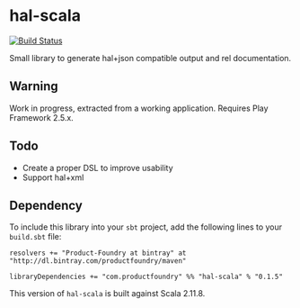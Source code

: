 # hal-scala

[![Build Status](https://travis-ci.org/Product-Foundry/hal-scala.svg?branch=master)](https://travis-ci.org/Product-Foundry/hal-scala)

Small library to generate hal+json compatible output and rel documentation.

Warning
-------

Work in progress, extracted from a working application. Requires Play Framework 2.5.x.

Todo
----
- Create a proper DSL to improve usability
- Support hal+xml

Dependency
----------

To include this library into your `sbt` project, add the following lines to your `build.sbt` file:

    resolvers += "Product-Foundry at bintray" at "http://dl.bintray.com/productfoundry/maven"

    libraryDependencies += "com.productfoundry" %% "hal-scala" % "0.1.5"

This version of `hal-scala` is built against Scala 2.11.8.


